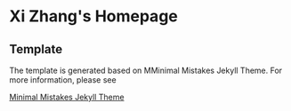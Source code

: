 # Xi Zhang's Homepage


## Template

The template is generated based on MMinimal Mistakes Jekyll Theme. For more information, please see

[Minimal Mistakes Jekyll Theme](https://mmistakes.github.io/minimal-mistakes/)


